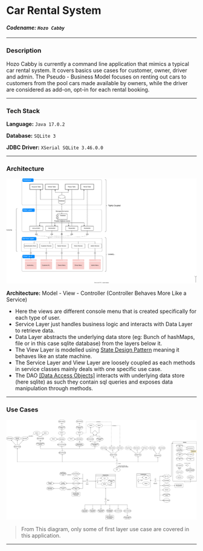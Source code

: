 # Car Rental System

#### *Codename: `Hozo Cabby`*

---
### **Description**

Hozo Cabby is currently a command line application that mimics a typical car rental system. 
It covers basics use cases for customer, owner, driver and admin. The Pseudo - Business Model
focuses on renting out cars to customers from the pool cars made available by owners, while the driver 
are considered as add-on, opt-in for each rental booking.

---
### Tech Stack

**Language:** `Java 17.0.2` 

**Database:** `SQLite 3`

**JDBC Driver:** `XSerial SQLite 3.46.0.0`

---
### **Architecture**

![Diagram Showcasing Architecture](/uml/Architecture/HozoCabby-architecture.svg "Architecture Diagram")

**Architecture:** Model - View - Controller (Controller Behaves More Like a Service)

- Here the views are different console menu that is created specifically for each type of user.
- Service Layer just handles business logic and interacts with Data Layer to retrieve data.
- Data Layer abstracts the underlying data store (eg: Bunch of hashMaps, file or 
in this case sqlite database) from the layers below it.
- The View Layer is modelled using [State Design Pattern](https://refactoring.guru/design-patterns/state) meaning it behaves like an state machine.
- The Service Layer and View Layer are loosely coupled as each methods in service classes mainly deals with one specific use case.
- The DAO [[Data Access Objects]](https://en.wikipedia.org/wiki/Data_access_object) interacts with underlying data store (here sqlite) as such 
they contain sql queries and exposes data manipulation through methods.
---

### **Use Cases**
![Diagram Showcasing Usecase](uml/UseCase/HozoCabby-UseCase.drawio.svg)

>From This diagram, only some of first layer use case are covered in this application.  
---
